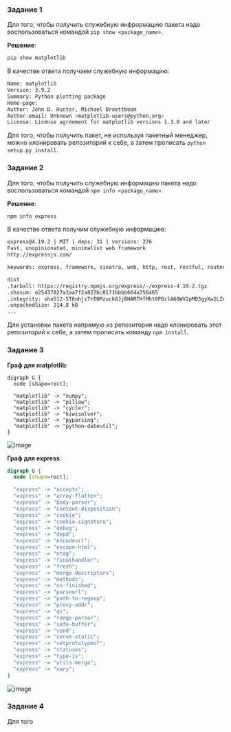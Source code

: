 ### Задание 1

Для того, чтобы получить служебную инфрормацию пакета надо воспользоваться командой ```pip show <package_name>```.

**Решение**:

```bash
pip show matplotlib
```

В качестве ответа получаем служебную информацию:
```bash
Name: matplotlib
Version: 3.9.2
Summary: Python plotting package
Home-page: 
Author: John D. Hunter, Michael Droettboom
Author-email: Unknown <matplotlib-users@python.org>
License: License agreement for matplotlib versions 1.3.0 and later
```

Для того, чтобы получить пакет, не используя пакетный менеджер, можно клонировать репозиторий к себе, а затем прописать ```python setup.py install```.

### Задание 2

Для того, чтобы получить служебную информацию пакета надо воспользоваться командой ```npm info <package_name>```.

**Решение**:

```bash
npm info express
```

В качестве ответа получим служебную информацию:
```bash
express@4.19.2 | MIT | deps: 31 | versions: 276
Fast, unopinionated, minimalist web framework
http://expressjs.com/

keywords: express, framework, sinatra, web, http, rest, restful, router, app, api

dist
.tarball: https://registry.npmjs.org/express/-/express-4.19.2.tgz
.shasum: e25437827a3aa7f2a827bc8171bbbb664a356465
.integrity: sha512-5T6nhjsT+EOMzuck8JjBHARTHfMht0POzlA60WV2pMD3gyXw2LZnZ+ueGdNxG+0calOJcWKbpFcuzLZ91YWq9Q==
.unpackedSize: 214.8 kB
...
```

Для установки пакета напрямую из репозитория надо клонировать этот репозиторий к себе, а затем прописать команду ```npm install```.


### Задание 3

**Граф для matplotlib**:
```
digraph G {
  node [shape=rect];

  "matplotlib" -> "numpy";
  "matplotlib" -> "pillow";
  "matplotlib" -> "cycler";
  "matplotlib" -> "kiwisolver";
  "matplotlib" -> "pyparsing";
  "matplotlib" -> "python-dateutil";
}
```
![image](https://github.com/user-attachments/assets/2737978c-7ce7-46a5-8b1f-8581905ff432)

**Граф для express**:

```dot
digraph G {
  node [shape=rect];

  "express" -> "accepts";
  "express" -> "array-flatten";
  "express" -> "body-parser";
  "express" -> "content-disposition";
  "express" -> "cookie";
  "express" -> "cookie-signature";
  "express" -> "debug";
  "express" -> "depd";
  "express" -> "encodeurl";
  "express" -> "escape-html";
  "express" -> "etag";
  "express" -> "finalhandler";
  "express" -> "fresh";
  "express" -> "merge-descriptors";
  "express" -> "methods";
  "express" -> "on-finished";
  "express" -> "parseurl";
  "express" -> "path-to-regexp";
  "express" -> "proxy-addr";
  "express" -> "qs";
  "express" -> "range-parser";
  "express" -> "safe-buffer";
  "express" -> "send";
  "express" -> "serve-static";
  "express" -> "setprototypeof";
  "express" -> "statuses";
  "express" -> "type-is";
  "express" -> "utils-merge";
  "express" -> "vary";
}
```

![image](https://github.com/user-attachments/assets/216e5bc2-0bf2-4588-b4db-6773b7169db3)

### Задание 4

Для того
